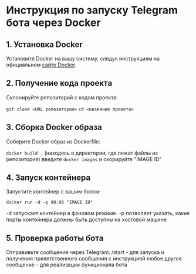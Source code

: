 # Инструкция по запуску Telegram бота через Docker
## 1. Установка Docker

Установите Docker на вашу систему, следуя инструкциям на официальном [сайте Docker](https://www.docker.com/).

## 2. Получение кода проекта

Склонируйте репозиторий с кодом проекта:

`git clone <URL репозитория>`
`cd <название проекта>`

## 3. Сборка Docker образа

Соберите Docker образ из Dockerfile:

`docker build .` (находясь в директории, где лежат файлы из репозитория)
введите `docker images` и скорируйте "IMAGE ID"

## 4. Запуск контейнера

Запустите контейнер с вашим ботом:

`docker run -d -p 80:80 "IMAGE ID"`


-d запускает контейнер в фоновом режиме.
-p позволяет указать, какие порты контейнера должны быть доступны на хостовой машине

## 5. Проверка работы бота 
Отправивьте сообщение через Telegram:
/start - для запуска и получения приветственного сообщения с инструкцией
любое другое сообщение - для реализации функционала бота
